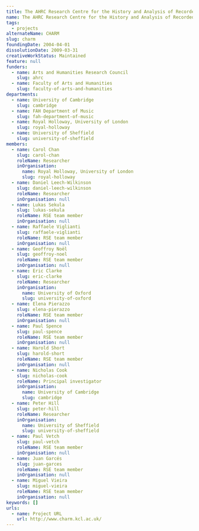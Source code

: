 ```yaml
---
title: The AHRC Research Centre for the History and Analysis of Recorded Music
name: The AHRC Research Centre for the History and Analysis of Recorded Music
tags:
  - projects
alternateName: CHARM
slug: charm
foundingDate: 2004-04-01
dissolutionDate: 2009-03-31
creativeWorkStatus: Maintained
feature: null
funders:
  - name: Arts and Humanities Research Council
    slug: ahrc
  - name: Faculty of Arts and Humanities
    slug: faculty-of-arts-and-humanities
departments:
  - name: University of Cambridge
    slug: cambridge
  - name: FAH Department of Music
    slug: fah-department-of-music
  - name: Royal Holloway, University of London
    slug: royal-holloway
  - name: University of Sheffield
    slug: university-of-sheffield
members:
  - name: Carol Chan
    slug: carol-chan
    roleName: Researcher
    inOrganisation:
      name: Royal Holloway, University of London
      slug: royal-holloway
  - name: Daniel Leech-Wilkinson
    slug: daniel-leech-wilkinson
    roleName: Researcher
    inOrganisation: null
  - name: Lukas Sekula
    slug: lukas-sekula
    roleName: RSE team member
    inOrganisation: null
  - name: Raffaele Viglianti
    slug: raffaele-viglianti
    roleName: RSE team member
    inOrganisation: null
  - name: Geoffroy Noël
    slug: geoffroy-noel
    roleName: RSE team member
    inOrganisation: null
  - name: Eric Clarke
    slug: eric-clarke
    roleName: Researcher
    inOrganisation:
      name: University of Oxford
      slug: university-of-oxford
  - name: Elena Pierazzo
    slug: elena-pierazzo
    roleName: RSE team member
    inOrganisation: null
  - name: Paul Spence
    slug: paul-spence
    roleName: RSE team member
    inOrganisation: null
  - name: Harold Short
    slug: harold-short
    roleName: RSE team member
    inOrganisation: null
  - name: Nicholas Cook
    slug: nicholas-cook
    roleName: Principal investigator
    inOrganisation:
      name: University of Cambridge
      slug: cambridge
  - name: Peter Hill
    slug: peter-hill
    roleName: Researcher
    inOrganisation:
      name: University of Sheffield
      slug: university-of-sheffield
  - name: Paul Vetch
    slug: paul-vetch
    roleName: RSE team member
    inOrganisation: null
  - name: Juan Garcés
    slug: juan-garces
    roleName: RSE team member
    inOrganisation: null
  - name: Miguel Vieira
    slug: miguel-vieira
    roleName: RSE team member
    inOrganisation: null
keywords: []
urls:
  - name: Project URL
    url: http://www.charm.kcl.ac.uk/
---
```

